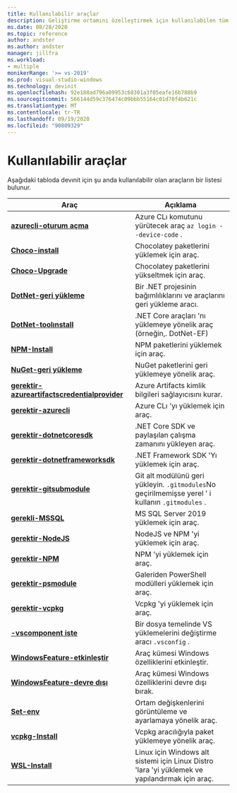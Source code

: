 ```yaml
---
title: Kullanılabilir araçlar
description: Geliştirme ortamını özelleştirmek için kullanılabilen tüm devinit araçlarının listesi.
ms.date: 08/28/2020
ms.topic: reference
author: andster
ms.author: andster
manager: jillfra
ms.workload:
- multiple
monikerRange: '>= vs-2019'
ms.prod: visual-studio-windows
ms.technology: devinit
ms.openlocfilehash: 92e188ad796a09953c68301a3f05eafe16b788b9
ms.sourcegitcommit: 566144d59c376474c09bbb55164c01d70f4b621c
ms.translationtype: MT
ms.contentlocale: tr-TR
ms.lasthandoff: 09/19/2020
ms.locfileid: "90809329"
---
```

# <a name="available-tools"></a>Kullanılabilir araçlar

Aşağıdaki tabloda devınit için şu anda kullanılabilir olan araçların bir listesi bulunur.

| Araç                                                                                             | Açıklama                                                                                                 |
|--------------------------------------------------------------------------------------------------|-------------------------------------------------------------------------------------------------------------|
| [**azurecli-oturum açma**](tool-azurecli-login.md)                                                     | Azure CLı komutunu yürütecek araç `az login --device-code` .                                             |
| [**Choco-install**](tool-choco-install.md)                                                       | Chocolatey paketlerini yüklemek için araç.                                                                        |
| [**Choco-Upgrade**](tool-choco-upgrade.md)                                                       | Chocolatey paketlerini yükseltmek için araç.                                                                       |
| [**DotNet-geri yükleme**](tool-dotnet-restore.md)                                                     | Bir .NET projesinin bağımlılıklarını ve araçlarını geri yükleme aracı.                                               |
| [**DotNet-toolınstall**](tool-dotnet-toolinstall.md)                                             | .NET Core araçları 'nı yüklemeye yönelik araç (örneğin,. DotNet-EF)                                                |
| [**NPM-Install**](tool-npm-install.md)                                                           | NPM paketlerini yüklemek için araç.                                                                               |
| [**NuGet-geri yükleme**](tool-nuget-restore.md)                                                       | NuGet paketlerini geri yüklemeye yönelik araç.                                                                         |
| [**gerektir-azureartifactscredentialprovider**](tool-require-azureartifactscredentialprovider.md) | Azure Artifacts kimlik bilgileri sağlayıcısını kurar.                                                           |
| [**gerektir-azurecli**](tool-require-azurecli.md)                                                 | Azure CLı 'yı yüklemek için araç.                                                                              |
| [**gerektir-dotnetcoresdk**](tool-require-dotnetcoresdk.md)                                       | .NET Core SDK ve paylaşılan çalışma zamanını yükleyen araç.                                                       |
| [**gerektir-dotnetframeworksdk**](tool-require-dotnetframeworksdk.md)                             | .NET Framework SDK 'Yı yüklemek için araç.                                                                     |
| [**gerektir-gitsubmodule**](tool-require-gitsubmodule.md)                                         | Git alt modülünü geri yükleyin. `.gitmodules`No geçirilmemişse yerel ' i kullanın `.gitmodules` .                               |
| [**gerekli-MSSQL**](tool-require-mssql.md)                                                       | MS SQL Server 2019 yüklemek için araç.                                                                         |
| [**gerektir-NodeJS**](tool-require-nodejs.md)                                                     | NodeJS ve NPM 'yi yüklemek için araç.                                                                             |
| [**gerektir-NPM**](tool-require-npm.md)                                                           | NPM 'yi yüklemek için araç.                                                                                        |
| [**gerektir-psmodule**](tool-require-psmodule.md)                                                 | Galeriden PowerShell modülleri yüklemek için araç.                                                        |
| [**gerektir-vcpkg**](tool-require-vcpkg.md)                                                       | Vcpkg 'yi yüklemek için araç.                                                                                      |
| [**-vscomponent iste**](tool-require-vscomponent.md)                                           | Bir dosya temelinde VS yüklemelerini değiştirme aracı `.vsconfig` .                                                |
| [**WindowsFeature-etkinleştir**](tool-windowsfeature-enable.md)                                       | Araç kümesi Windows özelliklerini etkinleştir.                                                                           |
| [**WindowsFeature-devre dışı**](tool-windowsfeature-disable.md)                                     | Araç kümesi Windows özelliklerini devre dışı bırak.                                                                          |
| [**Set-env**](tool-set-env.md)                                                                   | Ortam değişkenlerini görüntüleme ve ayarlamaya yönelik araç.                                                                 |
| [**vcpkg-Install**](tool-vcpkg-install.md)                                                       | Vcpkg aracılığıyla paket yüklemeye yönelik araç.                                                                         |
| [**WSL-Install**](tool-wsl-install.md)                                                           | Linux için Windows alt sistemi için Linux Distro 'lara 'yi yüklemek ve yapılandırmak için araç.                             |
